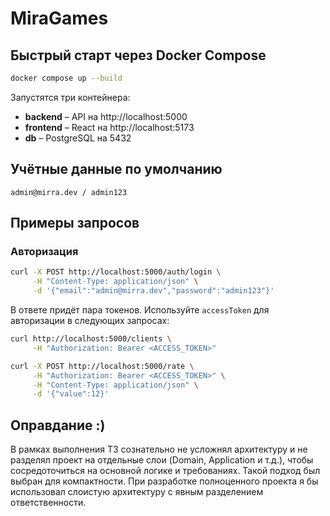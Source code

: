 # MiraGames

## Быстрый старт через Docker Compose

```bash
docker compose up --build
```

Запустятся три контейнера:

- **backend** – API на http://localhost:5000
- **frontend** – React на http://localhost:5173
- **db** – PostgreSQL на 5432

## Учётные данные по умолчанию

```
admin@mirra.dev / admin123
```

## Примеры запросов

### Авторизация

```bash
curl -X POST http://localhost:5000/auth/login \
     -H "Content-Type: application/json" \
     -d '{"email":"admin@mirra.dev","password":"admin123"}'
```

В ответе придёт пара токенов. Используйте `accessToken` для авторизации в следующих запросах:

```bash
curl http://localhost:5000/clients \
     -H "Authorization: Bearer <ACCESS_TOKEN>"
```

```bash
curl -X POST http://localhost:5000/rate \
     -H "Authorization: Bearer <ACCESS_TOKEN>" \
     -H "Content-Type: application/json" \
     -d '{"value":12}'
```

## Оправдание :)

В рамках выполнения ТЗ сознательно не усложнял архитектуру и не разделял проект на отдельные слои (Domain, Application и т.д.), чтобы сосредоточиться на основной логике и требованиях. Такой подход был выбран для компактности. При разработке полноценного проекта я бы использовал слоистую архитектуру с явным разделением ответственности.
